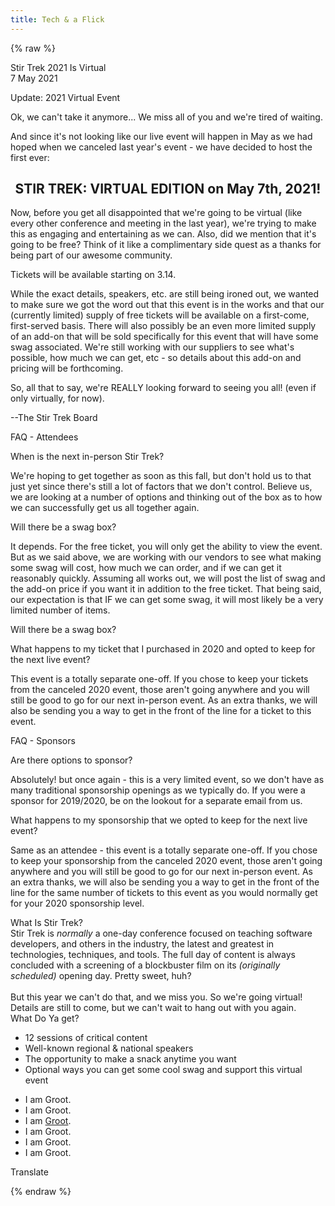 ```yaml
---
title: Tech & a Flick
---
```



{% raw %}
<div class="row" id="stirTrekHeroContainer">
    <!-- <a href="https://www.marktapparel.com/store/c55/Stir_Trek.html" target="_blank" rel="noopener noreferrer">
        <div id="dateAndCostContainer" class="comic-panel-body comic-panel-subdued">
            2020 is Cancelled<br>
            <p style="font-size: .7em">but you can support us by visiting</p>
            <p class="registerNow" style="font-size: 1.7em">STORE TREK</p>
            <br>
        </div> -->
    <!--</a>-->
    <!-- <div id="dateAndCostContainer" class="comic-panel-body comic-panel-subdued">
        <p class="date">Stir Trek - Columbus, OH</p>
        <p class="date">1 May 2020</p>
    </div> -->
    <div id="dateAndCostContainer" class="comic-panel-body comic-panel-subdued">
        <p class="date">Stir Trek 2021 Is Virtual<br>7 May 2021</p>
        <!-- <br>
        <p class="registerNow">Register Now</p> -->
    </div>
    <!-- <a href="https://sessionize.com/stir-trek-2020/" target="_blank" rel="noopener noreferrer">
        <div id="dateAndCostContainer" class="comic-panel-body comic-panel-subdued">
            <p class="date">CFP is Open!</p>
            <p class="registerNow">Click here to submit your talks</p>
        </div>
    </a> -->
</div>

<div class="row">
    <div class="col-md-12">
        <div class="comic-panel-header comic-panel-gold offset">
            Update: 2021 Virtual Event
        </div>
        <div class="comic-panel-body with-header">
            <p>Ok, we can't take it anymore... We miss all of you and we're tired of waiting.</p>
            <p>And since it's not looking like our live event will happen in May as we had hoped when we canceled last year's event - we have decided to host the first ever:</p>
            <h2 style="text-align: center">STIR TREK: VIRTUAL EDITION on May 7th, 2021!</h2>
            <p>Now, before you get all disappointed that we're going to be virtual (like every other conference and meeting in the last year), we're trying to make this as engaging and entertaining as we can. Also, did we mention that it's going to be free? Think of it like a complimentary side quest as a thanks for being part of our awesome community.</p>
            <p>Tickets will be available starting on 3.14.</p>
            <p>While the exact details, speakers, etc. are still being ironed out, we wanted to make sure we got the word out that this event is in the works and that our (currently limited) supply of free tickets will be available on a first-come, first-served basis. There will also possibly be an even more limited supply of an add-on that will be sold specifically for this event that will have some swag associated. We're still working with our suppliers to see what's possible, how much we can get, etc - so details about this add-on and pricing will be forthcoming.</p>
            <p>So, all that to say, we're REALLY looking forward to seeing you all! (even if only virtually, for now).</p>
            <p>--The Stir Trek Board</p>
        </div>
    </div>
</div>
<div class="row">
    <div class="col-md-6">
        <div class="comic-panel-header offset">
            FAQ - Attendees
        </div>
        <div class="comic-panel-body with-header">
            <p class="question">When is the next in-person Stir Trek?</p>
            <p>We're hoping to get together as soon as this fall, but don't hold us to that just yet since there's still a lot of factors that we don't control. Believe us, we are looking at a number of options and thinking out of the box as to how we can successfully get us all together again.</p>
            <p class="question">Will there be a swag box?</p>
            <p>It depends. For the free ticket, you will only get the ability to view the event. But as we said above, we are working with our vendors to see what making some swag will cost, how much we can order, and if we can get it reasonably quickly. Assuming all works out, we will post the list of swag and the add-on price if you want it in addition to the free ticket. That being said, our expectation is that IF we can get some swag, it will most likely be a very limited number of items.</p>
            <p class="question">Will there be a swag box?</p>What happens to my ticket that I purchased in 2020 and opted to keep for the next live event?</p>
            <p>This event is a totally separate one-off. If you chose to keep your tickets from the canceled 2020 event, those aren't going anywhere and you will still be good to go for our next in-person event. As an extra thanks, we will also be sending you a way to get in the front of the line for a ticket to this event.</p>
        </div>
    </div>
    <div class="col-md-6">
        <div class="comic-panel-header offset">
            FAQ - Sponsors
        </div>
        <div class="comic-panel-body with-header">
            <p class="question">Are there options to sponsor?</p>
            <p>Absolutely! but once again - this is a very limited event, so we don't have as many traditional sponsorship openings as we typically do. If you were a sponsor for 2019/2020, be on the lookout for a separate email from us.</p>
            <p class="question">What happens to my sponsorship that we opted to keep for the next live event?</p>
            <p>Same as an attendee - this event is a totally separate one-off. If you chose to keep your sponsorship from the canceled 2020 event, those aren't going anywhere and you will still be good to go for our next in-person event. As an extra thanks, we will also be sending you a way to get in the front of the line for the same number of tickets to this event as you would normally get for your 2020 sponsorship level.</p>
        </div>
    </div>
</div>
<div class="row">
    <div class="col-md-6">
        <div class="comic-panel-header offset">
            What Is Stir Trek?
        </div>
        <div class="comic-panel-body with-header">
            Stir Trek is <em>normally</em> a one-day conference focused on teaching software developers, and others in the industry, the latest and greatest in technologies, techniques, and tools. The full day of content is always concluded with a screening of a blockbuster film on its <i>(originally scheduled)</i> opening day. Pretty sweet, huh?
            <br>
            <br>
            <!--<a href="https://goo.gl/maps/wVdUQNDfXd9Zxd2P8">AMC Easton 30</a>, Columbus, OH-->
            But this year we can't do that, and we miss you. So we're going virtual! Details are still to come, but we can't wait to hang out with you again.
        </div>
    </div>
    <div class="col-md-6">
        <div class="comic-panel-header offset" id="whatigetheader">What Do Ya get?</div>
        <div class="comic-panel-body with-header" id="whatiget">
            <!--<ul>
                <li>48 Sessions of critical content</li>
                <li>Well-known regional &amp; national Speakers</li>
                <li>Screening of Marvel's <a href="https://www.marvel.com/movies/black-widow">Black Widow</a></li>
                <li>Breakfast and Lunch</li>
                <li>Refreshments during the movie</li>
                <li>Registration box with fun bonus swag</li>
            </ul>-->
            <ul>
                <li>12 sessions of critical content</li>
                <li>Well-known regional &amp; national speakers</li>
                <li>The opportunity to make a snack anytime you want</li>
                <li>Optional ways you can get some cool swag and support this virtual event</li>
            </ul>
            <div class="comic-panel-inset"></div>
        </div>
        <div class="comic-panel-body with-header hidden" id="whatigetGroot">
            <ul>
                <li>I am Groot.</li>
                <li>I am Groot.</li>
                <li>I am <a href="https://www.marvel.com/movies/black-widow">Groot</a>.</li>
                <li>I am Groot.</li>
                <li>I am Groot.</li>
                <li>I am Groot.</li>
            </ul>
            <div class="comic-panel-inset"></div>
        </div>
        <div class="comic-panel-footer offset">
            <a id="translate">Translate</a>
        </div>
        <script>
            document.getElementById('translate').addEventListener('click', () => {
                document.getElementById('whatiget').classList.toggle('hidden');
                document.getElementById('whatigetGroot').classList.toggle('hidden');
            });
        </script>
    </div>
</div>

<!--<div class="row">
    <div class="col-md-6">
        <div class="comic-panel-header offset">
            Important Dates
        </div>
        <div class="comic-panel-body with-header small">
{% endraw %}
* **12/2/2019** - Call for sponsors opens
* **1/12/2020** - CFP opens
* **2/1/2020**  - CFP closes
* **2/23/2020** - CFP notification goal date
* **2/27/2020** - Tickets go on sale ($150 each)
* **3/30/2020** - Last day to edit shipping information
* **4/1/2020** - Last day for refunds
* **4/21/2020** - Boxes begin shipping
* **5/1/2020** - Stir Trek 2020!
{% raw %}
        </div>
    </div>
<div class="col-md-6">
        <div class="comic-panel-header offset">Mega Food Drive</div>
        <div class="comic-panel-body with-header">
            Be <strong>awesome</strong>. Help those in need. Bring non-perishable food. Donate it. Maybe win something.
            <p class="small">
                Any non-perishable donations welcomed, emphasis on shampoo, conditioner, canned tomatoes, canned beans and cereal. Donations will go to charity, and we'll be raffling off an awesome prize.
            </p>
        </div>
    </div>
</div>-->
{% endraw %}

[//]: # (Looking for the sponsors footer? It's in /themes/layout/index.ejs)
